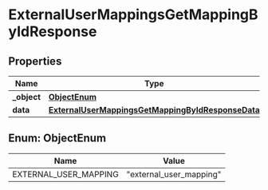 

# ExternalUserMappingsGetMappingByIdResponse


## Properties

| Name | Type | Description | Notes |
|------------ | ------------- | ------------- | -------------|
|**_object** | [**ObjectEnum**](#ObjectEnum) |  |  |
|**data** | [**ExternalUserMappingsGetMappingByIdResponseData**](ExternalUserMappingsGetMappingByIdResponseData.md) |  |  |



## Enum: ObjectEnum

| Name | Value |
|---- | -----|
| EXTERNAL_USER_MAPPING | &quot;external_user_mapping&quot; |




